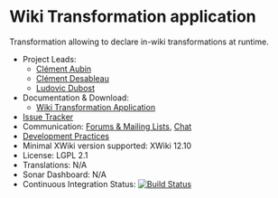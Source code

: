 # Wiki Transformation application

Transformation allowing to declare in-wiki transformations at runtime.

* Project Leads:
  * [Clément Aubin](http://www.xwiki.org/xwiki/bin/view/XWiki/caubin)
  * [Clément Desableau](http://www.xwiki.org/xwiki/bin/view/XWiki/cdesableau)
  * [Ludovic Dubost](http://www.xwiki.org/xwiki/bin/view/XWiki/ldubost)
* Documentation & Download:
  * [Wiki Transformation Application](https://extensions.xwiki.org/xwiki/bin/view/Extension/Wiki%20Transformation%20Application/)
* [Issue Tracker](http://jira.xwiki.org/browse/WKTRANSFO)
* Communication: [Forums & Mailing Lists](https://dev.xwiki.org/xwiki/bin/view/Community/Discuss), [Chat](https://dev.xwiki.org/xwiki/bin/view/Community/Chat)
* [Development Practices](http://dev.xwiki.org)
* Minimal XWiki version supported: XWiki 12.10
* License: LGPL 2.1
* Translations: N/A
* Sonar Dashboard: N/A
* Continuous Integration Status: [![Build Status](http://ci.xwiki.org/job/XWiki%20Contrib/job/application-transformation-wiki/job/master/badge/icon)](http://ci.xwiki.org/job/XWiki%20Contrib/job/application-transformation-wiki/job/master/)
